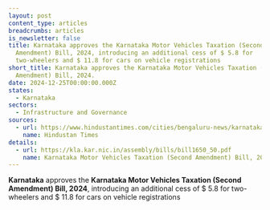 ```yaml
---
layout: post
content_type: articles
breadcrumbs: articles
is_newsletter: false
title: Karnataka approves the Karnataka Motor Vehicles Taxation (Second
  Amendment) Bill, 2024, introducing an additional cess of $ 5.8 for
  two-wheelers and $ 11.8 for cars on vehicle registrations
short_title: Karnataka approves the Karnataka Motor Vehicles Taxation (Second
  Amendment) Bill, 2024.
date: 2024-12-25T00:00:00.000Z
states:
  - Karnataka
sectors:
  - Infrastructure and Governance
sources:
  - url: https://www.hindustantimes.com/cities/bengaluru-news/karnataka-to-levy-additional-cess-on-new-vehicles-rs-1000-on-cars-and-rs-500-on-bikes-101734511590563.html
    name: Hindustan Times
details:
  - url: https://kla.kar.nic.in/assembly/bills/bill1650_50.pdf
    name: Karnataka Motor Vehicles Taxation (Second Amendment) Bill, 2024
---
```

**Karnataka** approves the **Karnataka Motor Vehicles Taxation (Second Amendment) Bill, 2024**, introducing an additional cess of $ 5.8 for two-wheelers and $ 11.8 for cars on vehicle registrations
